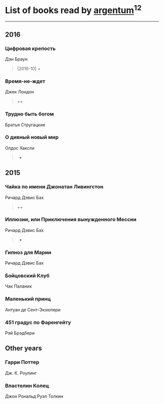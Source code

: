 # List of books read by [argentum](https://plus.google.com/+AlexandraPoliakova)<sup>12</sup>
---

## 2016

### Цифровая крепость
Дэн Браун
> [2016-10] +


### Время-не-ждет
Джек Лондон
> ++


### Трудно быть богом
Братья Стругацкие


### О дивный новый мир
Олдос Хаксли
> +



## 2015

### Чайка по имени Джонатан Ливингстон
Ричард Дэвис Бах
> ++


### Иллюзии, или Приключения вынужденного Мессии
Ричард Дэвис Бах
> +


### Гипноз для Марии
Ричард Дэвис Бах


### Бойцовский Клуб
Чак Паланик


### Маленький принц
Антуан де Сент-Экзюпери


### 451 градус по Фаренгейту
Рэй Брэдбери



## Other years

### Гарри Поттер
Дж. К. Роулинг


### Властелин Колец
Джон Рональд Руэл Толкин



